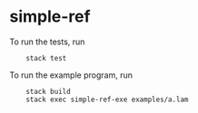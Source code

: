 # simple-ref

To run the tests, run

        stack test

To run the example program, run

        stack build
        stack exec simple-ref-exe examples/a.lam
